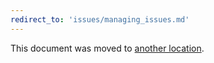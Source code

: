 ```yaml
---
redirect_to: 'issues/managing_issues.md'
---
```


This document was moved to [another location](issues/managing_issues.md).